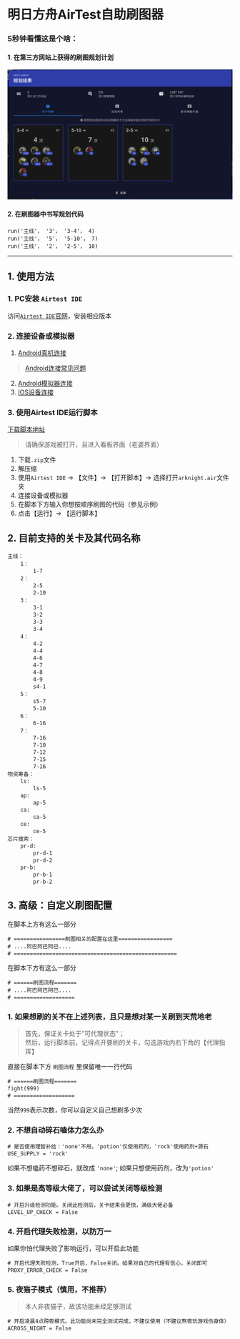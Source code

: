 # 明日方舟AirTest自助刷图器

###  5秒钟看懂这是个啥：  
#### 1. 在第三方网站上获得的刷图规划计划  
![在第三方网站上获得的刷图规划计划](blog/penguin.png)
#### 2. 在刷图器中书写规划代码
```
run('主线'， '3'， '3-4'， 4)
run('主线'， '5'， '5-10'， 7)
run('主线'， '2'， '2-5'， 10)
```
---
## 1. 使用方法
### 1. PC安装 `Airtest IDE`
访问[`Airtest IDE`官网](http://airtest.netease.com/)，安装相应版本

### 2. 连接设备或模拟器
1. [Android真机连接](https://airtest.doc.io.netease.com/IDEdocs/device_connection/1_android_phone_connection/)  
> [Android连接常见问题](https://airtest.doc.io.netease.com/IDEdocs/device_connection/2_android_faq/)
2. [Android模拟器连接](https://airtest.doc.io.netease.com/IDEdocs/device_connection/3_emulator_connection/)
3. [IOS设备连接](https://airtest.doc.io.netease.com/IDEdocs/device_connection/4_ios_connection/)

### 3. 使用Airtest IDE运行脚本
[下载脚本地址](https://github.com/newsekaes/auto-arknights/releases/)  
> 请确保游戏被打开，且进入看板界面（老婆界面）

1. 下载`.zip`文件
2. 解压缩
3. 使用`Airtest IDE` -> 【文件】-> 【打开脚本】-> 选择打开`arknight.air`文件夹
4. 连接设备或模拟器
5. 在脚本下方输入你想按顺序刷图的代码（参见示例）
6. 点击【运行】-> 【运行脚本】

## 2. 目前支持的关卡及其代码名称
```
主线：
    1：
        1-7
    2：
        2-5
        2-10
    3：
        3-1
        3-2
        3-3
        3-4
    4：
        4-2
        4-4
        4-6
        4-7
        4-8
        4-9
        s4-1
    5：
        s5-7
        5-10
    6：
        6-16
    7：
        7-16
        7-10
        7-12
        7-15
        7-16
物资筹备：
    ls:
        ls-5
    ap:
        ap-5
    ca:
        ca-5
    ce:
        ce-5
芯片搜索：
    pr-d:
        pr-d-1
        pr-d-2
    pr-b:
        pr-b-1
        pr-b-2
```
## 3. 高级：自定义刷图配置
在脚本上方有这么一部分
```
# ================刷图相关的配置在这里=================
# ....阿巴阿巴阿巴....
# ===================================================
```
在脚本下方有这么一部分
```
# ======刷图流程=======
# ....阿巴阿巴阿巴....
# ===================
```
### 1. 如果想刷的关不在上述列表，且只是想对某一关刷到天荒地老
> 首先，保证关卡处于"可代理状态"；  
> 然后，运行脚本前，记得点开要刷的关卡，勾选游戏内右下角的【代理指挥】

直接在脚本下方 `刷图流程` 里保留唯一一行代码
```
# ======刷图流程=======
fight(999)
# ===================
```
当然`999`表示次数，你可以自定义自己想刷多少次

### 2. 不想自动碎石嗑体力怎么办
```
# 是否使用理智补给：'none'不用，'potion'仅使用药剂，'rock'使用药剂+源石
USE_SUPPLY = 'rock'
```
如果不想嗑药不想碎石，就改成 `'none'`; 如果只想使用药剂，改为`'potion'`

### 3. 如果是高等级大佬了，可以尝试关闭等级检测
```
# 开启升级检测功能。关闭此检测后，关卡结束会更快，满级大佬必备
LEVEL_UP_CHECK = False
```

### 4. 开启代理失败检测，以防万一
如果你怕代理失败了影响运行，可以开启此功能
```
# 开启代理失败检测，True开启，False关闭。如果对自己的代理有信心，关闭即可
PROXY_ERROR_CHECK = False
```

### 5. 夜猫子模式（慎用，不推荐）
> 本人非夜猫子，故该功能未经足够测试
```
# 开启凌晨4点跨夜模式。此功能尚未完全测试完成，不建议使用（不建议熬夜玩游戏伤身体）
ACROSS_NIGHT = False
```
